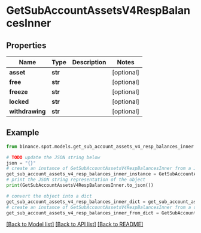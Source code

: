 # GetSubAccountAssetsV4RespBalancesInner


## Properties

Name | Type | Description | Notes
------------ | ------------- | ------------- | -------------
**asset** | **str** |  | [optional] 
**free** | **str** |  | [optional] 
**freeze** | **str** |  | [optional] 
**locked** | **str** |  | [optional] 
**withdrawing** | **str** |  | [optional] 

## Example

```python
from binance.spot.models.get_sub_account_assets_v4_resp_balances_inner import GetSubAccountAssetsV4RespBalancesInner

# TODO update the JSON string below
json = "{}"
# create an instance of GetSubAccountAssetsV4RespBalancesInner from a JSON string
get_sub_account_assets_v4_resp_balances_inner_instance = GetSubAccountAssetsV4RespBalancesInner.from_json(json)
# print the JSON string representation of the object
print(GetSubAccountAssetsV4RespBalancesInner.to_json())

# convert the object into a dict
get_sub_account_assets_v4_resp_balances_inner_dict = get_sub_account_assets_v4_resp_balances_inner_instance.to_dict()
# create an instance of GetSubAccountAssetsV4RespBalancesInner from a dict
get_sub_account_assets_v4_resp_balances_inner_from_dict = GetSubAccountAssetsV4RespBalancesInner.from_dict(get_sub_account_assets_v4_resp_balances_inner_dict)
```
[[Back to Model list]](../README.md#documentation-for-models) [[Back to API list]](../README.md#documentation-for-api-endpoints) [[Back to README]](../README.md)



